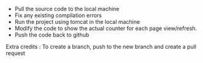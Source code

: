 * Pull the source code to the local machine
* Fix any existing compilation errors
* Run the project using tomcat in the local machine
* Modify the code to show the actual counter for each page view/refresh.
* Push the code back to github


Extra credits : To create a branch, push to the new branch and create a pull request